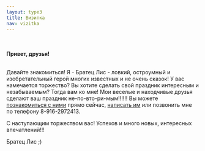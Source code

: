 ```yaml
---
layout: type3
title: Визитка
nav: vizitka
---
```


<br><br>
<b>Привет, друзья! </b><br><br>

Давайте знакомиться! Я - Братец Лис - ловкий, остроумный и изобретательный герой многих известных и не очень сказок! У вас намечается торжество? Вы хотите сделать свой праздник интересным и незабываемым? Тогда вам ко мне! Мои веселые и находчивые друзья сделают ваш праздник не-по-вто-ри-мым!!!!!! Вы можете <a href="../friends">познакомиться с ними</a> прямо сейчас, <a href="../contacts">написать им</a> или позвонить мне по телефону 8-916-2972413. 

С наступающим торжеством вас! Успехов и много новых, интересных впечатлений!!!

Братец Лис ;)

 